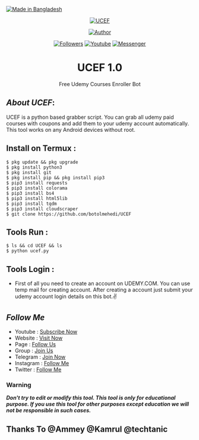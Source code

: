 <p align="left"> 
<a href="#"><img title="Made in Bangladesh" src="https://img.shields.io/badge/MADE%20IN-BANGLADESH-green?colorA=%23ff0000&colorB=%23017e40&style=for-the-badge"></a>
</p>
<p align="center"><a href="https://github.com/BotolMehedi/UCEF"><img title="UCEF" src="https://user-images.githubusercontent.com/64999484/129601391-62403a45-3d9e-406e-91d8-907e5d75c405.jpg"></a>
<p align="center"><a href="https://github.com/BotolMehedi/UCEF"><img title="Author" src="https://img.shields.io/badge/Author-Botol--Mehedi-red.svg?style=for-the-badge&logo=github"></a></p>
<p align="center"><a href="https://github.com/BotolMehedi/followers"><img title="Followers" src="https://img.shields.io/github/followers/botolmehedi?color=blue&style=flat-square"></a> <a href="https://www.youtube.com/mastertrick1"><img title="Youtube" src="https://img.shields.io/badge/YOUTUBE-%40mastertrick1-red?style=flat-square&logo=youtube"></a> <a href="https://www.facebook.com/groups/231747098048450"><img title="Messenger" src="https://img.shields.io/badge/Chat-Messenger-blue?style=flat-square&logo=messenger"></a></p>

<h1 align="center">UCEF 1.0</h1>
<p align="center">      Free Udemy Courses Enroller Bot</p>

## ***About UCEF***:

UCEF is a python based grabber script. You can grab all udemy paid courses with coupons and add them to your udemy account automatically. This tool works on any Android devices without root.

## Install on Termux :
```
$ pkg update && pkg upgrade
$ pkg install python3
$ pkg install git
$ pkg install pip && pkg install pip3
$ pip3 install requests
$ pip3 install colorama
$ pip3 install bs4
$ pip3 install html5lib
$ pip3 install tqdm
$ pip3 install cloudscraper
$ git clone https://github.com/botolmehedi/UCEF
```

## Tools Run :
```
$ ls && cd UCEF && ls
$ python ucef.py
```

## Tools Login :

* First of all you need to create an account on UDEMY.COM. You can use temp mail for creating account. After creating a account just submit your udemy account login details on this bot.✌


## ***Follow Me***

* Youtube : [Subscribe Now](https://www.youtube.com/MasterTrick1)
* Website : [Visit Now](http://www.mehedihasanariyan.com)
* Page : [Follow Us](https://www.facebook.com/TeamVVirus)
* Group : [Join Us](https://www.facebook.com/groups/231747098048450)
* Telegram : [Join Now](https://t.me/mastertrick2)
* Instagram : [Follow Me](https://www.instagram.com/MehtanOfficial)
* Twitter : [Follow Me](https://www.twitter.com/botolbaba)

### Warning

***Don't try to edit or modify this tool. This tool is only for educational purpose. If you use this tool for other purposes except education we will not be responsible in such cases.***

## Thanks To @Ammey @Kamrul @techtanic

